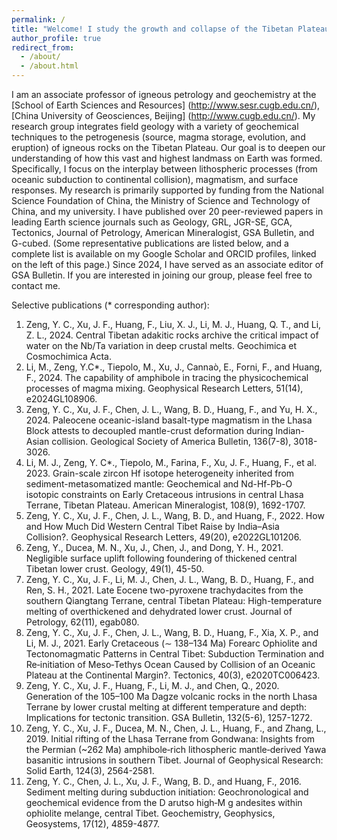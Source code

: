 ```yaml
---
permalink: /
title: "Welcome! I study the growth and collapse of the Tibetan Plateau, focusing on processes ranging from oceanic subduction to continental collision."
author_profile: true
redirect_from: 
  - /about/
  - /about.html
---
```

I am an associate professor of igneous petrology and geochemistry at the [School of Earth Sciences and Resources] (http://www.sesr.cugb.edu.cn/), [China University of Geosciences, Beijing] (http://www.cugb.edu.cn/). My research group integrates field geology with a variety of geochemical techniques to the petrogenesis (source, magma storage, evolution, and eruption) of igneous rocks on the Tibetan Plateau. Our goal is to deepen our understanding of how this vast and highest landmass on Earth was formed. Specifically, I focus on the interplay between lithospheric processes (from oceanic subduction to continental collision), magmatism, and surface responses. My research is primarily supported by funding from the National Science Foundation of China, the Ministry of Science and Technology of China, and my university. I have published over 20 peer-reviewed papers in leading Earth science journals such as Geology, GRL, JGR-SE, GCA, Tectonics, Journal of Petrology, American Mineralogist, GSA Bulletin, and G-cubed. (Some representative publications are listed below, and a complete list is available on my Google Scholar and ORCID profiles, linked on the left of this page.) Since 2024, I have served as an associate editor of GSA Bulletin. If you are interested in joining our group, please feel free to contact me.

Selective publications (* corresponding author):
1. Zeng, Y. C., Xu, J. F., Huang, F., Liu, X. J., Li, M. J., Huang, Q. T., and Li, Z. L., 2024. Central Tibetan adakitic rocks archive the critical impact of water on the Nb/Ta variation in deep crustal melts. Geochimica et Cosmochimica Acta.
2. Li, M., Zeng, Y.C*., Tiepolo, M., Xu, J., Cannaò, E., Forni, F., and Huang, F., 2024. The capability of amphibole in tracing the physicochemical processes of magma mixing. Geophysical Research Letters, 51(14), e2024GL108906.
3. Zeng, Y. C., Xu, J. F., Chen, J. L., Wang, B. D., Huang, F., and Yu, H. X., 2024. Paleocene oceanic-island basalt-type magmatism in the Lhasa Block attests to decoupled mantle-crust deformation during Indian-Asian collision. Geological Society of America Bulletin, 136(7-8), 3018-3026.
4. Li, M. J., Zeng, Y. C*., Tiepolo, M., Farina, F., Xu, J. F., Huang, F., et al. 2023. Grain-scale zircon Hf isotope heterogeneity inherited from sediment-metasomatized mantle: Geochemical and Nd-Hf-Pb-O isotopic constraints on Early Cretaceous intrusions in central Lhasa Terrane, Tibetan Plateau. American Mineralogist, 108(9), 1692-1707.
5. Zeng, Y. C., Xu, J. F., Chen, J. L., Wang, B. D., and Huang, F., 2022. How and How Much Did Western Central Tibet Raise by India–Asia Collision?. Geophysical Research Letters, 49(20), e2022GL101206.
6. Zeng, Y., Ducea, M. N., Xu, J., Chen, J., and Dong, Y. H., 2021. Negligible surface uplift following foundering of thickened central Tibetan lower crust. Geology, 49(1), 45-50.
7. Zeng, Y. C., Xu, J. F., Li, M. J., Chen, J. L., Wang, B. D., Huang, F., and Ren, S. H., 2021. Late Eocene two-pyroxene trachydacites from the southern Qiangtang Terrane, central Tibetan Plateau: High-temperature melting of overthickened and dehydrated lower crust. Journal of Petrology, 62(11), egab080.
8. Zeng, Y. C., Xu, J. F., Chen, J. L., Wang, B. D., Huang, F., Xia, X. P., and Li, M. J., 2021. Early Cretaceous (∼ 138–134 Ma) Forearc Ophiolite and Tectonomagmatic Patterns in Central Tibet: Subduction Termination and Re‐initiation of Meso‐Tethys Ocean Caused by Collision of an Oceanic Plateau at the Continental Margin?. Tectonics, 40(3), e2020TC006423.
9. Zeng, Y. C., Xu, J. F., Huang, F., Li, M. J., and Chen, Q., 2020. Generation of the 105–100 Ma Dagze volcanic rocks in the north Lhasa Terrane by lower crustal melting at different temperature and depth: Implications for tectonic transition. GSA Bulletin, 132(5-6), 1257-1272.
10. Zeng, Y. C., Xu, J. F., Ducea, M. N., Chen, J. L., Huang, F., and Zhang, L., 2019. Initial rifting of the Lhasa Terrane from Gondwana: Insights from the Permian (~262 Ma) amphibole‐rich lithospheric mantle‐derived Yawa basanitic intrusions in southern Tibet. Journal of Geophysical Research: Solid Earth, 124(3), 2564-2581.
11. Zeng, Y. C., Chen, J. L., Xu, J. F., Wang, B. D., and Huang, F., 2016. Sediment melting during subduction initiation: Geochronological and geochemical evidence from the D arutso high‐M g andesites within ophiolite melange, central Tibet. Geochemistry, Geophysics, Geosystems, 17(12), 4859-4877.

